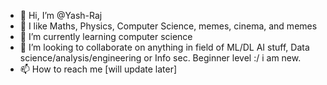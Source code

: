 - 👋 Hi, I’m @Yash-Raj
- 👀 I like Maths, Physics, Computer Science, memes, cinema, and memes
- 🌱 I’m currently learning computer science
- 💞️ I’m looking to collaborate on anything in field of ML/DL AI stuff, Data science/analysis/engineering or Info sec. Beginner level :/ i am new.
- 📫 How to reach me [will update later]

<!---
Yash-Raj/Yash-Raj is a ✨ special ✨ repository because its `README.md` (this file) appears on your GitHub profile.
You can click the Preview link to take a look at your changes.
--->
